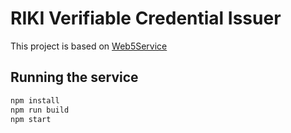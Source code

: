 # RIKI Verifiable Credential Issuer

This project is based on [Web5Service](https://github.com/TBD54566975/incubation-tblend)

## Running the service

```sh
npm install
npm run build
npm start
```
